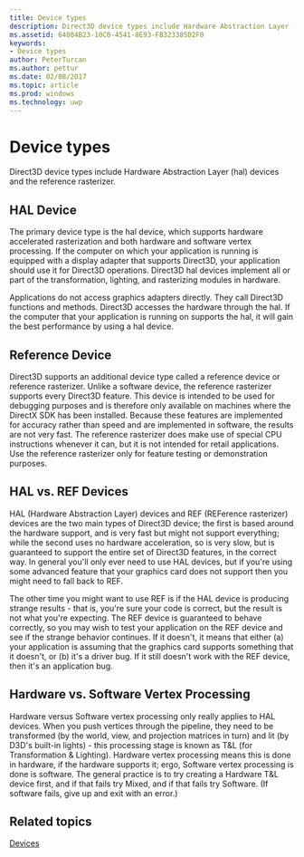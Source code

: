 ---title: Device typesdescription: Direct3D device types include Hardware Abstraction Layer (hal) devices and the reference rasterizer.ms.assetid: 64084B23-10C0-4541-8E93-FB323385D2F0keywords:- Device typesauthor: PeterTurcanms.author: petturms.date: 02/08/2017ms.topic: articlems.prod: windowsms.technology: uwp---# Device typesDirect3D device types include Hardware Abstraction Layer (hal) devices and the reference rasterizer.## <span id="HAL_Device"></span><span id="hal_device"></span><span id="HAL_DEVICE"></span>HAL DeviceThe primary device type is the hal device, which supports hardware accelerated rasterization and both hardware and software vertex processing. If the computer on which your application is running is equipped with a display adapter that supports Direct3D, your application should use it for Direct3D operations. Direct3D hal devices implement all or part of the transformation, lighting, and rasterizing modules in hardware.Applications do not access graphics adapters directly. They call Direct3D functions and methods. Direct3D accesses the hardware through the hal. If the computer that your application is running on supports the hal, it will gain the best performance by using a hal device.## <span id="Reference_Device"></span><span id="reference_device"></span><span id="REFERENCE_DEVICE"></span>Reference DeviceDirect3D supports an additional device type called a reference device or reference rasterizer. Unlike a software device, the reference rasterizer supports every Direct3D feature. This device is intended to be used for debugging purposes and is therefore only available on machines where the DirectX SDK has been installed. Because these features are implemented for accuracy rather than speed and are implemented in software, the results are not very fast. The reference rasterizer does make use of special CPU instructions whenever it can, but it is not intended for retail applications. Use the reference rasterizer only for feature testing or demonstration purposes.## <span id="HAL_vs_REF"></span><span id="hal_vs_ref"></span><span id="HAL_VS_REF"></span>HAL vs. REF DevicesHAL (Hardware Abstraction Layer) devices and REF (REFerence rasterizer) devices are the two main types of Direct3D device; the first is based around the hardware support, and is very fast but might not support everything; while the second uses no hardware acceleration, so is very slow, but is guaranteed to support the entire set of Direct3D features, in the correct way. In general you'll only ever need to use HAL devices, but if you're using some advanced feature that your graphics card does not support then you might need to fall back to REF.The other time you might want to use REF is if the HAL device is producing strange results - that is, you're sure your code is correct, but the result is not what you're expecting. The REF device is guaranteed to behave correctly, so you may wish to test your application on the REF device and see if the strange behavior continues. If it doesn't, it means that either (a) your application is assuming that the graphics card supports something that it doesn't, or (b) it's a driver bug. If it still doesn't work with the REF device, then it's an application bug.## <span id="Hardware_vs_Software"></span><span id="hardware_vs_software"></span><span id="HARDWARE_VS_SOFTWARE"></span>Hardware vs. Software Vertex ProcessingHardware versus Software vertex processing only really applies to HAL devices. When you push vertices through the pipeline, they need to be transformed (by the world, view, and projection matrices in turn) and lit (by D3D's built-in lights) - this processing stage is known as T&L (for Transformation & Lighting). Hardware vertex processing means this is done in hardware, if the hardware supports it; ergo, Software vertex processing is done is software. The general practice is to try creating a Hardware T&L device first, and if that fails try Mixed, and if that fails try Software. (If software fails, give up and exit with an error.)## <span id="related-topics"></span>Related topics[Devices](devices.md)  